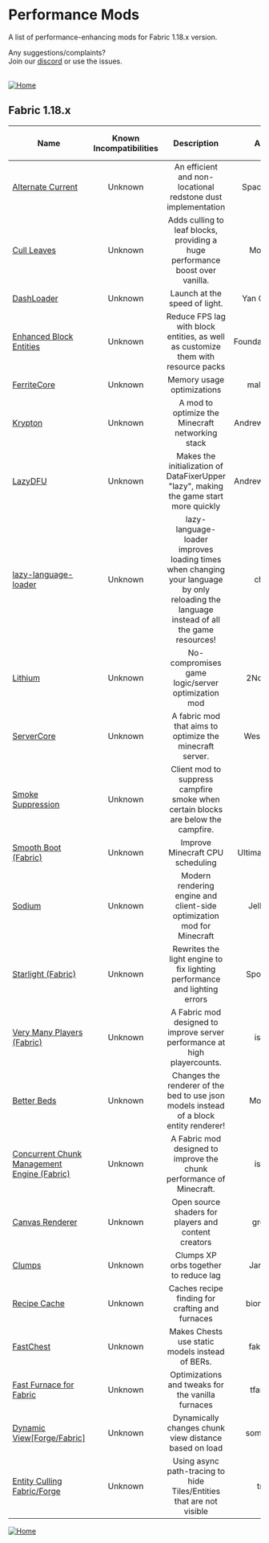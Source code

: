 
# Performance Mods
A list of performance-enhancing mods for Fabric 1.18.x version.

Any suggestions/complaints?<br>
Join our [discord](https://discord.gg/8nzHYhVUQS) or use the issues.<br><br>

[![Home](https://i.imgur.com/zGuelkW.png)](https://github.com/NordicGamerFE/usefulmods/blob/main/README.md)

## Fabric 1.18.x

| Name | Known Incompatibilities | Description | Author | Performance Improvement (Client/Server) | [Label](https://github.com/NordicGamerFE/usefulmods/tree/main#threat-level) |
| --- | :---: | :---: | :---: | :---: | :---: |
| [Alternate Current](https://modrinth.com/mod/alternate-current) | Unknown | An efficient and non-locational redstone dust implementation | Space Walker | Server | [Discord](https://discord.gg/EJC9zkX) [Github](https://github.com/SpaceWalkerRS/alternate-current/issues) 
| [Cull Leaves](https://modrinth.com/mod/cull-leaves) | Unknown | Adds culling to leaf blocks, providing a huge performance boost over vanilla. | Motschen | Client | [Discord](https://discord.gg/jAGnWYHm3r) [Github](https://github.com/TeamMidnightDust/CullLeaves/issues) 
| [DashLoader](https://modrinth.com/mod/dashloader) | Unknown | Launch at the speed of light. | Yan Chubikov | Client | [Discord](https://discord.gg/8F8MaYzk5h) [Github](https://github.com/alphaqu/DashLoader/issues) 
| [Enhanced Block Entities](https://modrinth.com/mod/ebe) | Unknown | Reduce FPS lag with block entities, as well as customize them with resource packs | FoundationGames | Client | [Discord](https://discord.gg/7Aw3y4RtY9) [Github](https://github.com/FoundationGames/EnhancedBlockEntities/issues) 
| [FerriteCore](https://modrinth.com/mod/ferrite-core) | Unknown | Memory usage optimizations | malte0811 | Both |  [Github](https://github.com/malte0811/FerriteCore/issues) 
| [Krypton](https://modrinth.com/mod/krypton) | Unknown | A mod to optimize the Minecraft networking stack | Andrew Steinborn | Both | [Discord](https://discord.gg/RUGArxEQ8J) [Github](https://github.com/astei/krypton/issues) 
| [LazyDFU](https://modrinth.com/mod/lazydfu) | Unknown | Makes the initialization of DataFixerUpper "lazy", making the game start more quickly | Andrew Steinborn | Both | [Discord](https://discord.gg/RUGArxEQ8J) [Github](https://github.com/astei/lazydfu/issues) 
| [lazy-language-loader](https://modrinth.com/mod/lazy-language-loader) | Unknown | lazy-language-loader improves loading times when changing your language by only reloading the language instead of all the game resources! | chachy | Client | [Discord](https://discord.gg/XAjvZ8GvPy) [Github](https://github.com/ChachyDev/lazy-language-loader/issues) 
| [Lithium](https://modrinth.com/mod/lithium) | Unknown | No-compromises game logic/server optimization mod | 2No2Name | Both | [Discord](https://jellysquid.me/discord) [Github](https://github.com/jellysquid3/lithium-fabric/issues) 
| [ServerCore](https://modrinth.com/mod/servercore) | Unknown | A fabric mod that aims to optimize the minecraft server. | Wesley1808 | Both |  [Github](https://github.com/Wesley1808/ServerCore/issues) 
| [Smoke Suppression](https://modrinth.com/mod/smoke-suppression) | Unknown | Client mod to suppress campfire smoke when certain blocks are below the campfire. | Will | Client |  [Github](https://gitlab.com/supersaiyansubtlety/smoke_suppression/-/issues) 
| [Smooth Boot (Fabric)](https://modrinth.com/mod/smoothboot-fabric) | Unknown | Improve Minecraft CPU scheduling | UltimateBoomer | Both | [Discord]() [Github](https://github.com/UltimateBoomer/mc-smoothboot/issues) [Wiki](https://github.com/UltimateBoomer/mc-smoothboot/wiki)
| [Sodium](https://modrinth.com/mod/sodium) | Unknown | Modern rendering engine and client-side optimization mod for Minecraft | JellySquid | Client | [Discord](https://jellysquid.me/discord) [Github](https://github.com/jellysquid3/sodium-fabric/issues) 
| [Starlight (Fabric)](https://modrinth.com/mod/starlight) | Unknown | Rewrites the light engine to fix lighting performance and lighting errors | Spottedleaf | Both | [Discord](https://discord.gg/tuinity) [Github](https://github.com/PaperMC/Starlight/issues) 
| [Very Many Players (Fabric)](https://modrinth.com/mod/vmp-fabric) | Unknown | A Fabric mod designed to improve server performance at high playercounts. | ishland | Both | [Discord](https://discord.io/ishlandbukkit) [Github](https://github.com/RelativityMC/VMP-fabric/issues) 
| [Better Beds](https://modrinth.com/mod/better-beds) | Unknown | Changes the renderer of the bed to use json models instead of a block entity renderer!  | Motschen | Client | [Discord](https://discord.gg/jAGnWYHm3r) [Github](https://github.com/TeamMidnightDust/BetterBeds/issues) 
| [Concurrent Chunk Management Engine (Fabric)](https://modrinth.com/mod/c2me-fabric) | Unknown | A Fabric mod designed to improve the chunk performance of Minecraft. | ishland | Both | [Discord](https://discord.io/ishlandbukkit) [Github](https://github.com/RelativityMC/C2ME-fabric/issues) 
| [Canvas Renderer](https://modrinth.com/mod/canvas) | Unknown | Open source shaders for players and content creators | grondag | Client | [Discord](https://discord.gg/7NaqR2e) [Github](https://github.com/vram-guild/canvas/issues) | [Better Fps - Render Distance[Forge/Fabric]](https://www.curseforge.com/minecraft/mc-mods/better-fps-render-distance) | Unknown | Better fps for 1.16+ minecraft, improved render distances | someaddon |  |  [Github]() 
| [Clumps](https://www.curseforge.com/minecraft/mc-mods/clumps) | Unknown | Clumps XP orbs together to reduce lag | Jaredlll08 |  |  [Github](https://github.com/jaredlll08/Clumps/issues) 
| [Recipe Cache](https://www.curseforge.com/minecraft/mc-mods/recipe-cache) | Unknown | Caches recipe finding for crafting and furnaces | biom4st3r1 |  |  [Github]() 
| [FastChest](https://www.curseforge.com/minecraft/mc-mods/fastchest) | Unknown | Makes Chests use static models instead of BERs. | fake_domi |  |  [Github](https://github.com/FakeDomi/FastChest/issues) 
| [Fast Furnace for Fabric](https://www.curseforge.com/minecraft/mc-mods/fast-furnace-for-fabric) | Unknown | Optimizations and tweaks for the vanilla furnaces | tfarecnim |  |  [Github]() 
| [Dynamic View[Forge/Fabric]](https://www.curseforge.com/minecraft/mc-mods/dynamic-view) | Unknown | Dynamically changes chunk view distance based on load | someaddon |  |  [Github](https://github.com/ldtteam/Dynview/issues/new) 
| [Entity Culling Fabric/Forge](https://www.curseforge.com/minecraft/mc-mods/entityculling) | Unknown | Using async path-tracing to hide Tiles/Entities that are not visible | tr9zw |  |  [Github]() 

[![Home](https://i.imgur.com/zGuelkW.png)](https://github.com/NordicGamerFE/usefulmods/blob/main/README.md)
